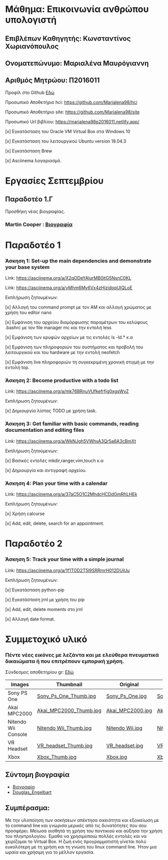 # Μάθημα: Επικοινωνία ανθρώπου υπολογιστή
## Επιβλέπων Καθηγητής: Κωνσταντίνος Χωριανόπουλος
## Ονοματεπώνυμο: Μαριαλένα Μαυρόγιαννη
## Αριθμός Μητρώου: Π2016011
Προφίλ στο Github
  [Εδώ](https://github.com/Marialena98)
  
  Προσωπικό Αποθετήριο hci: https://github.com/Marialena98/hci
  
  Προσωπικό Αποθετήριο site: https://github.com/Marialena98/site
  
  Προσωπικό Url βιβλίου: https://marialena98p2016011.netlify.app/
  
  
 [x] Εγκατάσταση του Oracle VM Virtual Box στα Windows 10

 [x] Εγκατάσταση του λειτουργικού Ubuntu version 18.04.3

 [x] Εγκατάσταση Brew

 [x] Asciinema λογαριασμό.
 
 # Εργασίες Σεπτεμβρίου
 
 ## Παραδοτέο 1.Γ
 
 Προσθήκη νέας βιογραφίας.
 
 ### Martin Cooper : [Βιογραφία](https://github.com/Marialena98/site/blob/master/_biography/Bio-Martin_Cooper.md)
  
# Παραδοτέο 1
  
### Άσκηση 1: Set-up the main dependencies and demonstrate your base system	
  
 Link: https://asciinema.org/a/X2qODeYAlurMB0itG5NsnC0KL
  
 Link: https://asciinema.org/a/yMhm6My6Vx4zHjzidopUIQLoE
  
 Εκπλήρωση ζητουμένων:
 
 [x] Αλλαγή του command prompt με τον ΑΜ και αλλαγή χρώματος με χρήση του editor nano

 [x] Εμφάνιση του αρχείου διαμόρφωσης παραμέτρων του κελύφους .bashrc με τον file manager mc και την εντολή less

 [x] Εμφάνιση των κρυφών αρχείων με τις εντολές ls -ld.* κ.α

 [x] Εμφάνιση  των πληροφοριών του συστήματος και προβολή του λειτουργικού και του hardware με την εντολή neofetch
 
 [x] Εμφάνιση live πληροφοριών τη συγκεκριμένη χρονική στιγμή με την εντολή top.
        
### Άσκηση 2: Become productive with a todo list	

 Link: https://asciinema.org/a/mk76BRnuVUfkefrfig0xgsWvZ

 Εκπλήρωση ζητουμένων: 

 [x] Δημιουργία λίστας TODO με χρήση task.

### Άσκηση 3: Get familiar with basic commands, reading documentation and editing files	

 Link: https://asciinema.org/a/WkNJgh5VWhvA3Qr5a6A3cBmXt

 Εκπλήρωση ζητούμενων:

 [x] Βασικές εντολές mkdir,ranger,vim,touch κ.α

 [x] Δημιουργία και αντιγραφή αρχείου.
 
### Άσκηση 4: Plan your time with a calendar
 
 Link: https://asciinema.org/a/37aC5O1C2MhdcHCDdGmRhLHEk
 
 Εκπλήρωση ζητουμένων:
 
 [x] Χρήση calcurse 
 
 [x] Add, edit, delete, search for an appointment.
 
# Παραδοτέο 2

### Άσκηση 5: Track your time with a simple journal	

 Link: https://asciinema.org/a/1f1TOD2T5l9SRRmrH012DUiUu

 Εκπλήρωση ζητουμένων:

 [x] Εγκατάσταση python-pip

 [x] Εγκατάσταση jrnl με χρήση του pip

 [x] Add, edit, delete moments στο jrnl

 [x] Αλλαγή date format.
 
 # Συμμετοχικό υλικό
 
 ### Πέντε νέες εικόνες με λεζάντα και με ελεύθερα πνευματικά δικαιώματα ή που επιτρέπουν εμπορική χρήση.
 
 Σύνδεσμος αποθετηρίου gr: [Εδώ](https://github.com/Marialena98/gr)

| Images | Thumbnail | Original | (.md) |
| --- | --- | --- | --- |
| Sony PS One | [Sony_Ps_One_Thumb.jpg](https://github.com/Marialena98/gr/blob/master/images/Sony_Ps_One_Thumb.jpg) 	|  [Sony_Ps_One.jpg](https://github.com/Marialena98/gr/blob/master/images/Sony_Ps_One.jpg) 	| [Sony_Ps_One.md](https://github.com/Marialena98/gr/blob/master/_gallery/Sony_Ps_One.md) 	|<br>
| Akai MPC2000 | [Akai_MPC2000_Thumb.jpg](https://github.com/Marialena98/gr/blob/master/images/Akai_MPC2000_Thumb.jpg) 	|  [Akai_MPC2000.jpg](https://github.com/Marialena98/gr/blob/master/images/Akai_MPC2000.jpg) 	| [Akai_MPC2000.md](https://github.com/Marialena98/gr/blob/master/_gallery/Akai_MPC2000.md) 	|<br>
| Nitendo Wii Console | [Nitendo Wii_Thumb.jpg](https://github.com/Marialena98/gr/blob/master/images/Nitendo_Wii_Thumb.jpg) 	|  [Nitendo Wii.jpg](https://github.com/Marialena98/gr/blob/master/images/Nitendo_Wii%20.jpg) 	| [Nitendo Wii.md](https://github.com/Marialena98/gr/blob/master/_gallery/Nitendo_Wii.md) 	|<br>
| VR Headset | [VR_headset_Thumb.jpg](https://github.com/Marialena98/gr/blob/master/images/VR_headset_Thumb.jpg) 	|  [VR_headset.jpg](https://github.com/Marialena98/gr/blob/master/images/VR_headset.jpg) 	| [VR_Headset.md](https://github.com/Marialena98/gr/blob/master/_gallery/VR_Headset.md) 	|<br>
| Xbox | [Xbox_Thumb.jpg](https://github.com/Marialena98/gr/blob/master/images/Xbox-Thumb.jpg) 	|  [Xbox.jpg](https://github.com/Marialena98/gr/blob/master/images/Xbox.jpg) 	| [Xbox.md](https://github.com/Marialena98/gr/blob/master/_gallery/Xbox.md) 	|<br>

## Σύντομη βιογραφία 

- [Βιογραφία](https://github.com/Marialena98/gr/blob/master/_biography/Bio-Douglas_Engelbart.md)
- [Douglas_Engelbart](https://github.com/Marialena98/gr/blob/master/_biography/Douglas%20Engelbart.md)


## Συμπέρασμα:

Με την υλοποίηση των ασκήσεων απέκτησα οικειότητα και εξοικείωση με το command line και γνώρισα μερικές από τις δυνατότητες που σου προσφέρει. Μείωσα αισθητά τη χρήση του ποντικιού και αύξησα την χρήση του πληκτρολογίου. Έμαθα να χρησιμοποιώ πολλές εντολές και να χειρίζομαι το Virtual Box. Η ζωή ενός προγραμματιστή γίνεται πολύ ευκολότερη με τη χρήση και τη γνώση του linux command line. Ήταν μια ωραία και χρήσιμη για το μέλλον εργασία.

